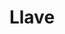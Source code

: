 ---
title: Llave
date: 
draft: false

# descripcion
description : Dije de plata

materials: Plata 925

color: Plateado

dimensions: 1,3cm x 3cm

code: 02-14-0214

type: "Dijes"

categories: []

# Images
# first image will be shown in the product page
images:
  # - image: "images/path_to_image"
  # La ubicacion de las imagenes es imagenes/Dijes/Dijes.Plata/02-14-0214-llave
  - image: "./images/dijes/plata/02-14-0214-llave.JPG"
---